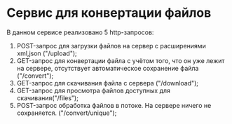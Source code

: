 # Сервис для конвертации файлов
В данном сервисе реализовано 5 http-запросов:
  1. POST-запрос для загрузки файлов на сервер с расширениями xml,json ("/upload");
  2. GET-запрос для конвертации файла с учётом того, что он уже лежит на сервере, отсутствует автоматическое сохранение файла ("/convert");
  3. GET-запрос для скачивания файла с сервера ("/download");
  4. GET-запрос для просмотра файлов доступных для скачивания("/files");
  5. POST-запрос обработка файлов в потоке. На сервере ничего не сохраняется. ("/convert/unique");
